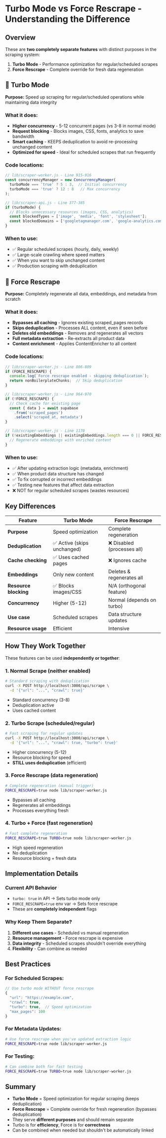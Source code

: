 # Turbo Mode vs Force Rescrape - Understanding the Difference

## Overview

These are **two completely separate features** with distinct purposes in the scraping system:

1. **Turbo Mode** - Performance optimization for regular/scheduled scrapes
2. **Force Rescrape** - Complete override for fresh data regeneration

## 🚀 Turbo Mode

**Purpose:** Speed up scraping for regular/scheduled operations while maintaining data integrity

### What it does:
- **Higher concurrency** - 5-12 concurrent pages (vs 3-8 in normal mode)
- **Request blocking** - Blocks images, CSS, fonts, analytics to save bandwidth
- **Smart caching** - KEEPS deduplication to avoid re-processing unchanged content
- **Optimized for speed** - Ideal for scheduled scrapes that run frequently

### Code locations:
```javascript
// lib/scraper-worker.js - Line 915-916
const concurrencyManager = new ConcurrencyManager(
  turboMode === 'true' ? 5 : 3,  // Initial concurrency
  turboMode === 'true' ? 12 : 8   // Max concurrency
);

// lib/scraper-api.js - Line 377-385
if (turboMode) {
  // Blocks unnecessary resources (images, CSS, analytics)
  const blockedTypes = ['image', 'media', 'font', 'stylesheet'];
  const blockedDomains = ['googletagmanager.com', 'google-analytics.com'];
}
```

### When to use:
- ✅ Regular scheduled scrapes (hourly, daily, weekly)
- ✅ Large-scale crawling where speed matters
- ✅ When you want to skip unchanged content
- ✅ Production scraping with deduplication

## 🔄 Force Rescrape

**Purpose:** Completely regenerate all data, embeddings, and metadata from scratch

### What it does:
- **Bypasses all caching** - Ignores existing scraped_pages records
- **Skips deduplication** - Processes ALL content, even if seen before
- **Deletes old embeddings** - Removes and regenerates all vectors
- **Full metadata extraction** - Re-extracts all product data
- **Content enrichment** - Applies ContentEnricher to all content

### Code locations:
```javascript
// lib/scraper-worker.js - Line 806-809
if (FORCE_RESCRAPE) {
  console.log(`Force rescrape enabled - skipping deduplication`);
  return nonBoilerplateChunks;  // Skip deduplication
}

// lib/scraper-worker.js - Line 964-970
if (!FORCE_RESCRAPE) {
  // Check cache for existing page
  const { data } = await supabase
    .from('scraped_pages')
    .select('scraped_at, metadata')
}

// lib/scraper-worker.js - Line 1170
if (!existingEmbeddings || existingEmbeddings.length === 0 || FORCE_RESCRAPE) {
  // Regenerate embeddings with enriched content
}
```

### When to use:
- ✅ After updating extraction logic (metadata, enrichment)
- ✅ When product data structure has changed
- ✅ To fix corrupted or incorrect embeddings
- ✅ Testing new features that affect data extraction
- ❌ NOT for regular scheduled scrapes (wastes resources)

## Key Differences

| Feature | Turbo Mode | Force Rescrape |
|---------|------------|----------------|
| **Purpose** | Speed optimization | Complete regeneration |
| **Deduplication** | ✅ Active (skips unchanged) | ❌ Disabled (processes all) |
| **Cache checking** | ✅ Uses cached pages | ❌ Ignores cache |
| **Embeddings** | Only new content | Deletes & regenerates all |
| **Resource blocking** | ✅ Blocks images/CSS | N/A (orthogonal feature) |
| **Concurrency** | Higher (5-12) | Normal (depends on turbo) |
| **Use case** | Scheduled scrapes | Data structure updates |
| **Resource usage** | Efficient | Intensive |

## How They Work Together

These features can be used **independently or together**:

### 1. Normal Scrape (neither enabled)
```bash
# Standard scraping with deduplication
curl -X POST http://localhost:3000/api/scrape \
  -d '{"url": "...", "crawl": true}'
```
- Standard concurrency (3-8)
- Deduplication active
- Uses cached content

### 2. Turbo Scrape (scheduled/regular)
```bash
# Fast scraping for regular updates
curl -X POST http://localhost:3000/api/scrape \
  -d '{"url": "...", "crawl": true, "turbo": true}'
```
- Higher concurrency (5-12)
- Resource blocking for speed
- **STILL uses deduplication** (efficient)

### 3. Force Rescrape (data regeneration)
```bash
# Complete regeneration (manual trigger)
FORCE_RESCRAPE=true node lib/scraper-worker.js
```
- Bypasses all caching
- Regenerates all embeddings
- Processes everything fresh

### 4. Turbo + Force (fast regeneration)
```bash
# Fast complete regeneration
FORCE_RESCRAPE=true TURBO=true node lib/scraper-worker.js
```
- High speed regeneration
- No deduplication
- Resource blocking + fresh data

## Implementation Details

### Current API Behavior
- `turbo: true` in API → Sets turbo mode only
- `FORCE_RESCRAPE=true` env var → Sets force rescrape
- These are **completely independent** flags

### Why Keep Them Separate?

1. **Different use cases** - Scheduled vs manual regeneration
2. **Resource management** - Force rescrape is expensive
3. **Data integrity** - Scheduled scrapes shouldn't override everything
4. **Flexibility** - Can combine as needed

## Best Practices

### For Scheduled Scrapes:
```javascript
// Use turbo mode WITHOUT force rescrape
{
  "url": "https://example.com",
  "crawl": true,
  "turbo": true,  // Speed optimization
  "max_pages": 100
}
```

### For Metadata Updates:
```bash
# Use force rescrape when you've updated extraction logic
FORCE_RESCRAPE=true node lib/scraper-worker.js
```

### For Testing:
```bash
# Can combine both for fast testing
FORCE_RESCRAPE=true TURBO=true node lib/scraper-worker.js
```

## Summary

- **Turbo Mode** = Speed optimization for regular scraping (keeps deduplication)
- **Force Rescrape** = Complete override for fresh regeneration (bypasses deduplication)
- They serve **different purposes** and should remain separate
- Turbo is for **efficiency**, Force is for **correctness**
- Can be combined when needed but shouldn't be automatically linked